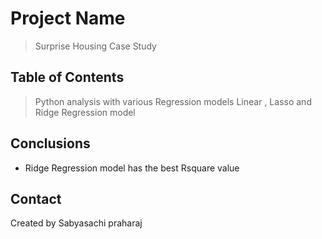 # Project Name
> Surprise Housing Case Study


## Table of Contents
> Python analysis with various Regression models
> Linear , Lasso and Ridge Regression model 



## Conclusions
- Ridge Regression model has the best Rsquare value 




## Contact
Created by Sabyasachi praharaj

